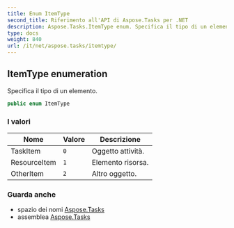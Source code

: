 ```yaml
---
title: Enum ItemType
second_title: Riferimento all'API di Aspose.Tasks per .NET
description: Aspose.Tasks.ItemType enum. Specifica il tipo di un elemento.
type: docs
weight: 840
url: /it/net/aspose.tasks/itemtype/
---
```

## ItemType enumeration

Specifica il tipo di un elemento.

```csharp
public enum ItemType
```

### I valori

| Nome | Valore | Descrizione |
| --- | --- | --- |
| TaskItem | `0` | Oggetto attività. |
| ResourceItem | `1` | Elemento risorsa. |
| OtherItem | `2` | Altro oggetto. |

### Guarda anche

* spazio dei nomi [Aspose.Tasks](../../aspose.tasks/)
* assemblea [Aspose.Tasks](../../)


